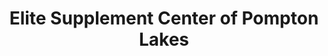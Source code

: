 ---
title: "Elite Supplement Center of Pompton Lakes"
url: /pompton-lakes/elite-supplement-center-of-pompton-lakes/
shop: nutrition supplements
---